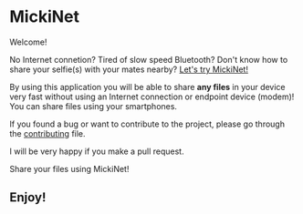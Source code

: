 # MickiNet

Welcome!

No Internet connetion? Tired of slow speed Bluetooth? Don't know how to share your selfie(s) with your mates nearby? [Let's try MickiNet!]

By using this application you will be able to share **any files** in your device very fast without using an Internet connection or endpoint device (modem)! You can share files using your smartphones.

If you found a bug or want to contribute to the project, please go through the [contributing] file.

I will be very happy if you make a pull request.

Share your files using MickiNet!

## Enjoy!

[contributing]: <CONTRIBUTING.md>
[Let's try MickiNet!]: <https://github.com/mirjalal/MickiNet/releases/download/0.2.0/MickiNet.apk>
